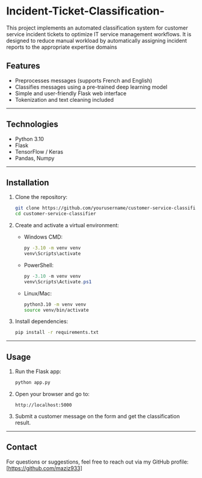 # Incident-Ticket-Classification-
This project implements an automated classification system for customer service incident tickets to optimize IT service management workflows. It is designed to reduce manual workload by automatically assigning incident reports to the appropriate expertise domains
## Features
- Preprocesses messages (supports French and English)
- Classifies messages using a pre-trained deep learning model
- Simple and user-friendly Flask web interface
- Tokenization and text cleaning included

---

## Technologies
- Python 3.10
- Flask
- TensorFlow / Keras
- Pandas, Numpy

---

## Installation

1. Clone the repository:
    ```bash
    git clone https://github.com/yourusername/customer-service-classifier.git
    cd customer-service-classifier
    ```

2. Create and activate a virtual environment:
    - Windows CMD:
      ```bash
      py -3.10 -m venv venv
      venv\Scripts\activate
      ```
    - PowerShell:
      ```powershell
      py -3.10 -m venv venv
      venv\Scripts\Activate.ps1
      ```
    - Linux/Mac:
      ```bash
      python3.10 -m venv venv
      source venv/bin/activate
      ```

3. Install dependencies:
    ```bash
    pip install -r requirements.txt
    ```

---

## Usage

1. Run the Flask app:
    ```bash
    python app.py
    ```

2. Open your browser and go to:
    ```
    http://localhost:5000
    ```

3. Submit a customer message on the form and get the classification result.

---
## Contact

For questions or suggestions, feel free to reach out via my GitHub profile:  
[https://github.com/maziz933]
